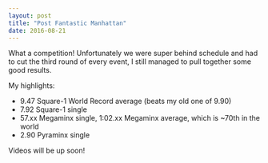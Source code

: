 ```yaml
---
layout: post
title: "Post Fantastic Manhattan"
date: 2016-08-21
---
```


What a competition! Unfortunately we were super behind schedule and had to cut the third round of every event, I still managed to pull together some good results.

My highlights:
* 9.47 Square-1 World Record average (beats my old one of 9.90)
* 7.92 Square-1 single
* 57.xx Megaminx single, 1:02.xx Megaminx average, which is ~70th in the world
* 2.90 Pyraminx single

Videos will be up soon!